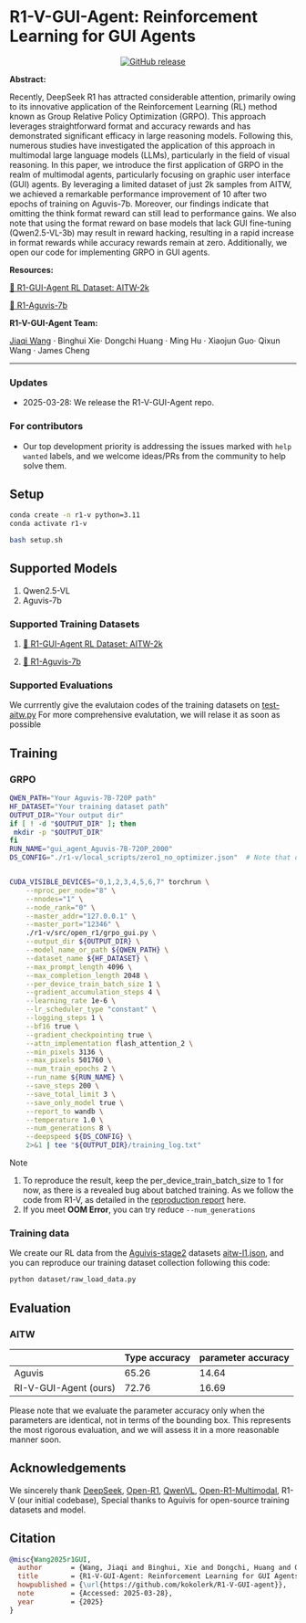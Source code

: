 # R1-V-GUI-Agent: Reinforcement Learning for GUI Agents


<p align="center">
<a href="https://github.com/kokolerk/R1-V-GUI-agent/releases"><img alt="GitHub release" src="https://img.shields.io/github/release/kokolerk/R1-V-GUI-agent.svg"></a>
</p>




**Abstract:**

Recently, DeepSeek R1 has attracted considerable attention, primarily owing to its innovative application of the Reinforcement Learning (RL) method known as Group Relative Policy Optimization (GRPO). This approach leverages straightforward format and accuracy rewards and has demonstrated significant efficacy in large reasoning models. Following this, numerous studies have investigated the application of this approach in multimodal large language models (LLMs), particularly in the field of visual reasoning. In this paper, we introduce the first application of GRPO in the realm of multimodal agents, particularly focusing on graphic user interface (GUI) agents. By leveraging a limited dataset of just 2k samples from AITW, we achieved a remarkable performance improvement of 10 after two epochs of training on Aguvis-7b. Moreover, our findings indicate that omitting the think format reward can still lead to performance gains. We also note that using the format reward on base models that lack GUI fine-tuning (Qwen2.5-VL-3b) may result in reward hacking, resulting in a rapid increase in format rewards while accuracy rewards remain at zero. Additionally, we open our code for implementing GRPO in GUI agents.



**Resources:** 

[🤗 R1-GUI-Agent RL Dataset: AITW-2k](todo)

[🤗 R1-Aguvis-7b](todo)

**R1-V-GUI-Agent Team:** 

[Jiaqi Wang](https://github.com/kokolerk) · Binghui Xie· Dongchi Huang · Ming Hu · Xiaojun Guo· Qixun Wang · James Cheng

---

### Updates

- 2025-03-28: We release the R1-V-GUI-Agent repo.


### For contributors

- Our top development priority is addressing the issues marked with `help wanted` labels, and we welcome ideas/PRs from the community to help solve them.


## Setup

```bash
conda create -n r1-v python=3.11 
conda activate r1-v

bash setup.sh
```

## Supported Models

1. Qwen2.5-VL 
2. Aguvis-7b

### Supported Training Datasets

1. [🤗 R1-GUI-Agent RL Dataset: AITW-2k](https://huggingface.co/datasets/leonardPKU/clevr_cogen_a_train)

2. [🤗 R1-Aguvis-7b](https://huggingface.co/datasets/MMInstruction/Clevr_CoGenT_TrainA_70K_Complex)


### Supported Evaluations

We currrently give the evalutaion codes of the training datasets on [test-aitw.py](https://github.com/kokolerk/R1-V-GUI-agent/blob/main/eval/test_aitw.py) For more comprehensive evalutation, we will relase it as soon as possible

## Training

### GRPO

```bash
QWEN_PATH="Your Aguvis-7B-720P path"
HF_DATASET="Your training dataset path" 
OUTPUT_DIR="Your output dir"
if [ ! -d "$OUTPUT_DIR" ]; then
 mkdir -p "$OUTPUT_DIR"
fi
RUN_NAME="gui_agent_Aguvis-7B-720P_2000"
DS_CONFIG="./r1-v/local_scripts/zero1_no_optimizer.json"  # Note that other zero setting would meet bugs related to vllm at current stage, the current version do not support vllm


CUDA_VISIBLE_DEVICES="0,1,2,3,4,5,6,7" torchrun \
    --nproc_per_node="8" \
    --nnodes="1" \
    --node_rank="0" \
    --master_addr="127.0.0.1" \
    --master_port="12346" \
    ./r1-v/src/open_r1/grpo_gui.py \
    --output_dir ${OUTPUT_DIR} \
    --model_name_or_path ${QWEN_PATH} \
    --dataset_name ${HF_DATASET} \
    --max_prompt_length 4096 \
    --max_completion_length 2048 \
    --per_device_train_batch_size 1 \
    --gradient_accumulation_steps 4 \
    --learning_rate 1e-6 \
    --lr_scheduler_type "constant" \
    --logging_steps 1 \
    --bf16 true \
    --gradient_checkpointing true \
    --attn_implementation flash_attention_2 \
    --min_pixels 3136 \
    --max_pixels 501760 \
    --num_train_epochs 2 \
    --run_name ${RUN_NAME} \
    --save_steps 200 \
    --save_total_limit 3 \
    --save_only_model true \
    --report_to wandb \
    --temperature 1.0 \
    --num_generations 8 \
    --deepspeed ${DS_CONFIG} \
    2>&1 | tee "${OUTPUT_DIR}/training_log.txt"

```

> [!NOTE] 
>
> 1. To reproduce the result, keep the per_device_train_batch_size to 1 for now, as there is a revealed bug about batched training. As we follow the code from R1-V, as detailed in the [reproduction report](https://github.com/Deep-Agent/R1-V/issues/4#issuecomment-2633348354) here. 
> 2. If you meet **OOM Error**, you can try reduce `--num_generations`


### Training data

We create our RL data from the [Aguivis-stage2](https://huggingface.co/datasets/xlangai/aguvis-stage2/tree/main) datasets [aitw-l1.json](https://huggingface.co/datasets/xlangai/aguvis-stage2/blob/main/aitw-l1.json), and you can reproduce our training dataset collection following this code:

```bash
python dataset/raw_load_data.py
```

## Evaluation

### AITW

|                       | Type accuracy | parameter accuracy |
| --------------------- | ------------- | ------------------ |
| Aguvis                | 65.26         | 14.64              |
| RI-V-GUI-Agent (ours) | 72.76         | 16.69              |

Please note that we evaluate the parameter accuracy only when the parameters are identical, not in terms of the bounding box. This represents the most rigorous evaluation, and we will assess it in a more reasonable manner soon.



## Acknowledgements

We sincerely thank [DeepSeek](https://github.com/deepseek-ai/DeepSeek-R1), [Open-R1](https://github.com/huggingface/open-r1), [QwenVL](https://github.com/QwenLM/Qwen2.5-VL), [Open-R1-Multimodal](https://github.com/EvolvingLMMs-Lab/open-r1-multimodal), R1-V (our initial codebase),  Special thanks to Aguivis for open-source training datasets and model. 

## Citation

```bib
@misc{Wang2025r1GUI,
  author       = {Wang, Jiaqi and Binghui, Xie and Dongchi, Huang and Guo, xiaojun and Qizhou, Wang and James, Cheng},
  title        = {R1-V-GUI-Agent: Reinforcement Learning for GUI Agents},
  howpublished = {\url{https://github.com/kokolerk/R1-V-GUI-agent}},
  note         = {Accessed: 2025-03-28},
  year         = {2025}
}
```
